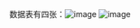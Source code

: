数据表有四张：![image](https://github.com/user-attachments/assets/4578fdbf-34f1-4c5c-aa6b-ec2315d987c1)
![image](https://github.com/user-attachments/assets/5952875e-07e7-41b8-b710-bcf6dd9b7abf)
